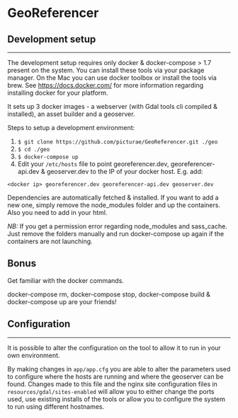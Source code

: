 GeoReferencer
===========

## Development setup
--------------

The development setup requires only docker & docker-compose > 1.7 present on the system. You can install these tools via
your package manager. On the Mac you can use docker toolbox or install the tools via brew. See https://docs.docker.com/
for more information regarding installing docker for your platform.

It sets up 3 docker images - a webserver (with Gdal tools cli compiled & installed), an asset builder and a geoserver.

Steps to setup a development environment:

1. `$ git clone https://github.com/picturae/GeoReferencer.git ./geo`
2. `$ cd ./geo`
3. `$ docker-compose up`
4. Edit your `/etc/hosts` file to point georeferencer.dev, georeferencer-api.dev & geoserver.dev to the IP of your docker host.
E.g. add:

`<docker ip> georeferencer.dev georeferencer-api.dev geoserver.dev`

Dependencies are automatically fetched & installed. If you want to add a new one, simply remove the node_modules folder
and up the containers.
Also you need to add <script type="text/javascript" src="//maps.google.com/maps/api/js?v=3&sensor=false"></script> in
your html.

*NB:* If you get a permission error regarding node_modules and sass_cache. Just remove the folders manually and run
docker-compose up again if the containers are not launching.

## Bonus

Get familiar with the docker commands.

docker-compose rm, docker-compose stop, docker-compose build & docker-compose up are your friends!

## Configuration
--------------

It is possible to alter the configuration on the tool to allow it to run in your own environment.

By making changes in `app/app.cfg` you are able to alter the parameters used to configure where the hosts are running and
where the geoserver can be found. Changes made to this file and the nginx site configuration files in
`resources/gdal/sites-enabled` will allow you to either change the ports used, use existing installs of the tools or allow
you to configure the system to run using different hostnames.

